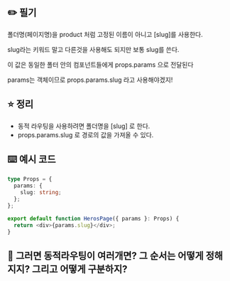 ## ✏️ 필기

폴더명(페이지명)을 product 처럼 고정된 이름이 아니고 [slug]를 사용한다.

slug라는 키워드 말고 다른것을 사용해도 되지만 보통 slug를 쓴다.

이 값은 동일한 폴터 안의 컴포넌트들에게 props.params 으로 전달된다

params는 객체이므로 props.params.slug 라고 사용해야겠지!

## ⭐ 정리

- 동적 라우팅을 사용하려면 폴더명을 [slug] 로 한다.
- props.params.slug 로 경로의 값을 가져올 수 있다.

## ⌨️ 예시 코드

```typescript
type Props = {
  params: {
    slug: string;
  };
};

export default function HerosPage({ params }: Props) {
  return <div>{params.slug}</div>;
}
```

## 🤔 그러면 동적라우팅이 여러개면? 그 순서는 어떻게 정해지지? 그리고 어떻게 구분하지?
